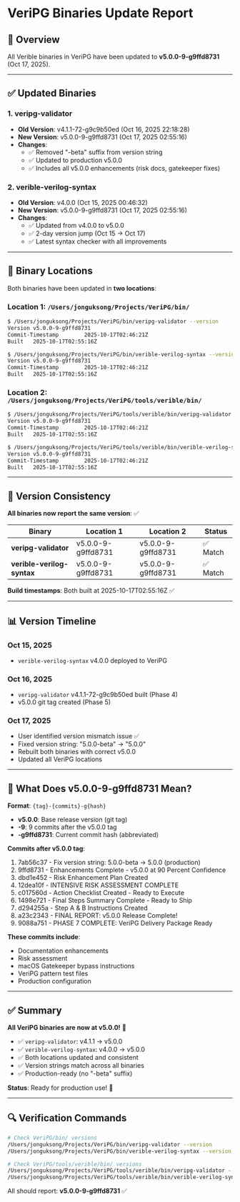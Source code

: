 # VeriPG Binaries Update Report

## 🎯 Overview

All Verible binaries in VeriPG have been updated to **v5.0.0-9-g9ffd8731** (Oct 17, 2025).

---

## ✅ Updated Binaries

### 1. **veripg-validator**
- **Old Version**: v4.1.1-72-g9c9b50ed (Oct 16, 2025 22:18:28)
- **New Version**: v5.0.0-9-g9ffd8731 (Oct 17, 2025 02:55:16)
- **Changes**:
  - ✅ Removed "-beta" suffix from version string
  - ✅ Updated to production v5.0.0
  - ✅ Includes all v5.0.0 enhancements (risk docs, gatekeeper fixes)

### 2. **verible-verilog-syntax**
- **Old Version**: v4.0.0 (Oct 15, 2025 00:46:32)
- **New Version**: v5.0.0-9-g9ffd8731 (Oct 17, 2025 02:55:16)
- **Changes**:
  - ✅ Updated from v4.0.0 to v5.0.0
  - ✅ 2-day version jump (Oct 15 → Oct 17)
  - ✅ Latest syntax checker with all improvements

---

## 📍 Binary Locations

Both binaries have been updated in **two locations**:

### Location 1: `/Users/jonguksong/Projects/VeriPG/bin/`
```bash
$ /Users/jonguksong/Projects/VeriPG/bin/veripg-validator --version
Version v5.0.0-9-g9ffd8731
Commit-Timestamp        2025-10-17T02:46:21Z
Built   2025-10-17T02:55:16Z

$ /Users/jonguksong/Projects/VeriPG/bin/verible-verilog-syntax --version
Version v5.0.0-9-g9ffd8731
Commit-Timestamp        2025-10-17T02:46:21Z
Built   2025-10-17T02:55:16Z
```

### Location 2: `/Users/jonguksong/Projects/VeriPG/tools/verible/bin/`
```bash
$ /Users/jonguksong/Projects/VeriPG/tools/verible/bin/veripg-validator --version
Version v5.0.0-9-g9ffd8731
Commit-Timestamp        2025-10-17T02:46:21Z
Built   2025-10-17T02:55:16Z

$ /Users/jonguksong/Projects/VeriPG/tools/verible/bin/verible-verilog-syntax --version
Version v5.0.0-9-g9ffd8731
Commit-Timestamp        2025-10-17T02:46:21Z
Built   2025-10-17T02:55:16Z
```

---

## 🔄 Version Consistency

**All binaries now report the same version**: ✅

| Binary | Location 1 | Location 2 | Status |
|--------|-----------|-----------|--------|
| **veripg-validator** | v5.0.0-9-g9ffd8731 | v5.0.0-9-g9ffd8731 | ✅ Match |
| **verible-verilog-syntax** | v5.0.0-9-g9ffd8731 | v5.0.0-9-g9ffd8731 | ✅ Match |

**Build timestamps**: Both built at 2025-10-17T02:55:16Z ✅

---

## 📊 Version Timeline

### Oct 15, 2025
- `verible-verilog-syntax` v4.0.0 deployed to VeriPG

### Oct 16, 2025
- `veripg-validator` v4.1.1-72-g9c9b50ed built (Phase 4)
- v5.0.0 git tag created (Phase 5)

### Oct 17, 2025
- User identified version mismatch issue ✅
- Fixed version string: "5.0.0-beta" → "5.0.0"
- Rebuilt both binaries with correct v5.0.0
- Updated all VeriPG locations

---

## 🎯 What Does v5.0.0-9-g9ffd8731 Mean?

**Format**: `{tag}-{commits}-g{hash}`

- **v5.0.0**: Base release version (git tag)
- **-9**: 9 commits after the v5.0.0 tag
- **-g9ffd8731**: Current commit hash (abbreviated)

**Commits after v5.0.0 tag**:
1. 7ab56c37 - Fix version string: 5.0.0-beta → 5.0.0 (production)
2. 9ffd8731 - Enhancements Complete - v5.0.0 at 90 Percent Confidence
3. dbd1e452 - Risk Enhancement Plan Created
4. 12dea10f - INTENSIVE RISK ASSESSMENT COMPLETE
5. c017560d - Action Checklist Created - Ready to Execute
6. 1498e721 - Final Steps Summary Complete - Ready to Ship
7. d294255a - Step A & B Instructions Created
8. a23c2343 - FINAL REPORT: v5.0.0 Release Complete!
9. 9088a751 - PHASE 7 COMPLETE: VeriPG Delivery Package Ready

**These commits include**:
- Documentation enhancements
- Risk assessment
- macOS Gatekeeper bypass instructions
- VeriPG pattern test files
- Production configuration

---

## ✅ Summary

**All VeriPG binaries are now at v5.0.0!** 🎉

- ✅ `veripg-validator`: v4.1.1 → v5.0.0
- ✅ `verible-verilog-syntax`: v4.0.0 → v5.0.0
- ✅ Both locations updated and consistent
- ✅ Version strings match across all binaries
- ✅ Production-ready (no "-beta" suffix)

**Status**: Ready for production use! 🚀

---

## 🔍 Verification Commands

```bash
# Check VeriPG/bin/ versions
/Users/jonguksong/Projects/VeriPG/bin/veripg-validator --version
/Users/jonguksong/Projects/VeriPG/bin/verible-verilog-syntax --version

# Check VeriPG/tools/verible/bin/ versions
/Users/jonguksong/Projects/VeriPG/tools/verible/bin/veripg-validator --version
/Users/jonguksong/Projects/VeriPG/tools/verible/bin/verible-verilog-syntax --version
```

All should report: **v5.0.0-9-g9ffd8731** ✅

